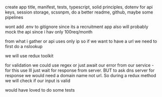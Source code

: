 create app 
title, manifest, tests, typescript, solid principles, dotenv for api keys, session storage, scssnpm, do a better readme, github, maybe some pipelines 

wont add .env to gitignore since its a recruitment app 
also will probably mock the api since i hav only 100req/month

from what i gather or api uses only ip so if we want to have a url we need to first do a nslookup

we will use redux toolkit 


for validation we could use regex or just await our error from our service - for this use Ill just wait for response from server. BUT to ask dns server for response we would need a domain name not url. So during a redux method we will check if our input is valid 


would have loved to do some tests 